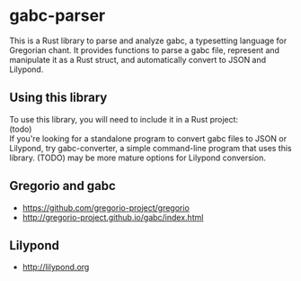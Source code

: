 # gabc-parser
This is a Rust library to parse and analyze gabc, a typesetting language for Gregorian chant. It provides functions to parse a gabc file, represent and manipulate it as a Rust struct, and automatically convert to JSON and Lilypond.

## Using this library
To use this library, you will need to include it in a Rust project: \
(todo) \
If you're looking for a standalone program to convert gabc files to JSON or Lilypond, try gabc-converter, a simple command-line program that uses this library. (TODO) may be more mature options for Lilypond conversion.

## Gregorio and gabc
* <https://github.com/gregorio-project/gregorio>
* <http://gregorio-project.github.io/gabc/index.html>

## Lilypond
* <http://lilypond.org>
